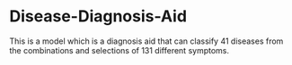 # Disease-Diagnosis-Aid
This is a model which is a diagnosis aid that can classify 41 diseases from the combinations and selections of 131 different symptoms.
